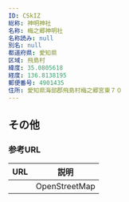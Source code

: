```yaml
---
ID: CSkIZ
総称: 神明神社
名称: 梅之郷神明社
名称読み: null
別名: null
都道府県: 愛知県
区域: 飛島村
緯度: 35.0805618
経度: 136.8138195
郵便番号: 4901435
住所: 愛知県海部郡飛島村梅之郷宮東７０
---
```


## その他

### 参考URL

| URL | 説明          |
| --- | ------------- |
|     | OpenStreetMap |
